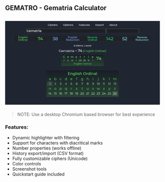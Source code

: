 ## GEMATRO - Gematria Calculator
![GEMATRO - Gematria Calculator](res/preview.png)
---
> NOTE: Use a desktop Chromium based browser for best experience

### Features:
<ul>
<li>Dynamic highlighter with filtering</li>
<li>Support for characters with diacritical marks</li>
<li>Number properties (works offline)</li>
<li>History export/import (CSV format)</li>
<li>Fully customizable ciphers (Unicode)</li>
<li>Color controls</li>
<li>Screenshot tools</li>
<li>Quickstart guide included</li>
</ul>
